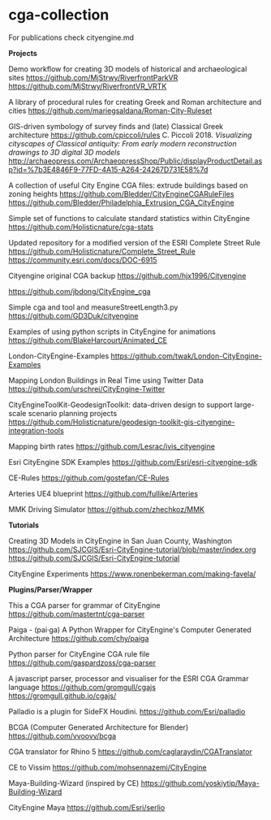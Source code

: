 # cga-collection

For publications check cityengine.md

**Projects**

Demo workflow for creating 3D models of historical and archaeological sites
https://github.com/MjStrwy/RiverfrontParkVR
https://github.com/MjStrwy/RiverfrontVR_VRTK

A library of procedural rules for creating Greek and Roman architecture and cities
https://github.com/mariegsaldana/Roman-City-Ruleset

GIS-driven symbology of survey finds and (late) Classical Greek architecture
https://github.com/cpiccoli/rules C. Piccoli 2018. *Visualizing cityscapes of Classical antiquity: From early modern reconstruction drawings to 3D digital 3D models* http://archaeopress.com/ArchaeopressShop/Public/displayProductDetail.asp?id=%7b3E4846F9-77FD-4A15-A264-24267D731E58%7d

A collection of useful City Engine CGA files: extrude buildings based on zoning heights
https://github.com/Bledder/CityEngineCGARuleFiles
https://github.com/Bledder/Philadelphia_Extrusion_CGA_CityEngine

Simple set of functions to calculate standard statistics within CityEngine
https://github.com/Holisticnature/cga-stats

Updated repository for a modified version of the ESRI Complete Street Rule
https://github.com/Holisticnature/Complete_Street_Rule
https://community.esri.com/docs/DOC-6915

Cityengine original CGA backup
https://github.com/hjx1996/Cityengine

https://github.com/jbdong/CityEngine_cga

Simple cga and tool and measureStreetLength3.py
https://github.com/GD3Duk/cityengine

Examples of using python scripts in CityEngine for animations
https://github.com/BlakeHarcourt/Animated_CE

London-CityEngine-Examples
https://github.com/twak/London-CityEngine-Examples

Mapping London Buildings in Real Time using Twitter Data
https://github.com/urschrei/CityEngine-Twitter

CityEngineToolKit-GeodesignToolkit: data-driven design to support large-scale scenario planning projects
https://github.com/Holisticnature/geodesign-toolkit-gis-cityengine-integration-tools

Mapping birth rates
https://github.com/Lesrac/ivis_cityengine

Esri CityEngine SDK Examples
https://github.com/Esri/esri-cityengine-sdk

CE-Rules
https://github.com/gostefan/CE-Rules

Arteries UE4 blueprint
https://github.com/fullike/Arteries

MMK Driving Simulator
https://github.com/zhechkoz/MMK

**Tutorials**

Creating 3D Models in CityEngine in San Juan County, Washington
https://github.com/SJCGIS/Esri-CityEngine-tutorial/blob/master/index.org
https://github.com/SJCGIS/Esri-CityEngine-tutorial

CityEngine Experiments
https://www.ronenbekerman.com/making-favela/

**Plugins/Parser/Wrapper**


This a CGA parser for grammar of CityEngine
https://github.com/mastertnt/cga-parser

Paiga - (pai·ga) A Python Wrapper for CityEngine's Computer Generated Architecture
https://github.com/chy/paiga

Python parser for CityEngine CGA rule file
https://github.com/gaspardzoss/cga-parser

A javascript parser, processor and visualiser for the ESRI CGA Grammar language
https://github.com/gromgull/cgajs
https://gromgull.github.io/cgajs/

Palladio is a plugin for SideFX Houdini.
https://github.com/Esri/palladio

BCGA (Computer Generated Architecture for Blender)
https://github.com/vvoovv/bcga

CGA translator for Rhino 5
https://github.com/caglaraydin/CGATranslator

CE to Vissim
https://github.com/mohsennazemi/CityEngine

Maya-Building-Wizard (inspired by CE)
https://github.com/yoskiytip/Maya-Building-Wizard

CityEngine Maya
https://github.com/Esri/serlio
